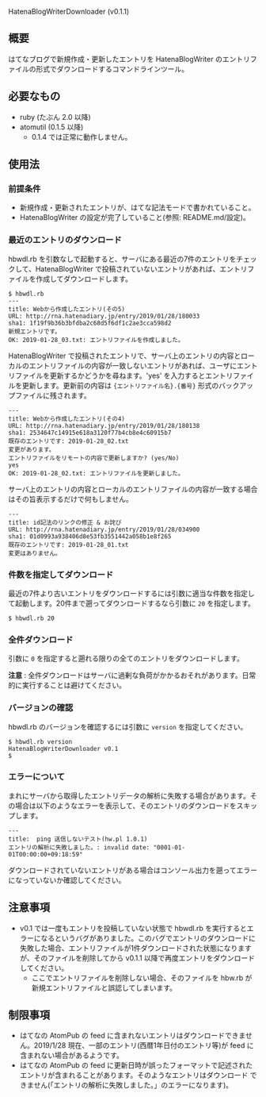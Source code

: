 HatenaBlogWriterDownloader (v0.1.1)

## 概要

はてなブログで新規作成・更新したエントリを HatenaBlogWriter のエントリファイルの形式でダウンロードするコマンドラインツール。

## 必要なもの

- ruby (たぶん 2.0 以降)
- atomutil (0.1.5 以降)
  - 0.1.4 では正常に動作しません。

## 使用法

### 前提条件

- 新規作成・更新されたエントリが、はてな記法モードで書かれていること。
- HatenaBlogWriter の設定が完了していること(参照: README.md/設定)。

### 最近のエントリのダウンロード

hbwdl.rb を引数なしで起動すると、サーバにある最近の7件のエントリをチェックして、HatenaBlogWriter で投稿されていないエントリがあれば、エントリファイルを作成してダウンロードします。

```shell-session:
$ hbwdl.rb
---
title: Webから作成したエントリ(その5)
URL: http://rna.hatenadiary.jp/entry/2019/01/28/180033
sha1: 1f19f9b36b3bfdba2c68d5f6df1c2ae3cca598d2
新規エントリです。
OK: 2019-01-28_03.txt: エントリファイルを作成しました。
```

HatenaBlogWriter で投稿されたエントリで、サーバ上のエントリの内容とローカルのエントリファイルの内容が一致しないエントリがあれば、ユーザにエントリファイルを更新するかどうかを尋ねます。'yes' を入力するとエントリファイルを更新します。更新前の内容は ``{エントリファイル名}.{番号}`` 形式のバックアップファイルに残されます。

```shell-session:
---
title: Webから作成したエントリ(その4)
URL: http://rna.hatenadiary.jp/entry/2019/01/28/180138
sha1: 2534647c14915e618a3120f77b4cb8e4c60915b7
既存のエントリです: 2019-01-28_02.txt
変更があります。
エントリファイルをリモートの内容で更新しますか? (yes/No)
yes
OK: 2019-01-28_02.txt: エントリファイルを更新しました。
```

サーバ上のエントリの内容とローカルのエントリファイルの内容が一致する場合はその旨表示するだけで何もしません。

```shell-session:
---
title: id記法のリンクの修正 & お詫び
URL: http://rna.hatenadiary.jp/entry/2019/01/28/034900
sha1: 01d0993a938406d8e53fb3551442a058b1e8f265
既存のエントリです: 2019-01-28_01.txt
変更はありません。
```

### 件数を指定してダウンロード

最近の7件より古いエントリをダウンロードするには引数に適当な件数を指定して起動します。20件まで遡ってダウンロードするなら引数に ``20`` を指定します。

```shell-session:
$ hbwdl.rb 20
```

### 全件ダウンロード

引数に ``0`` を指定すると遡れる限りの全てのエントリをダウンロードします。

**注意** : 全件ダウンロードはサーバに過剰な負荷がかかるおそれがあります。日常的に実行することは避けてください。

### バージョンの確認

hbwdl.rb のバージョンを確認するには引数に ``version`` を指定してください。

```shell-session:
$ hbwdl.rb version
HatenaBlogWriterDownloader v0.1
$
```

### エラーについて

まれにサーバから取得したエントリデータの解析に失敗する場合があります。その場合は以下のようなエラーを表示して、そのエントリのダウンロードをスキップします。

```shell-session:
---
title:  ping 送信しないテスト(hw.pl 1.0.1)
エントリの解析に失敗しました。: invalid date: "0001-01-01T00:00:00+09:18:59"
```

ダウンロードされていないエントリがある場合はコンソール出力を遡ってエラーになっていないか確認してください。

## 注意事項

- v0.1 では一度もエントリを投稿していない状態で hbwdl.rb を実行するとエラーになるというバグがありました。このバグでエントリのダウンロードに失敗した場合、エントリファイルが1件ダウンロードされた状態になりますが、そのファイルを削除してから v0.1.1 以降で再度エントリをダウンロードしてください。
  - ここでエントリファイルを削除しない場合、そのファイルを hbw.rb が新規エントリファイルと誤認してしまいます。

## 制限事項

- はてなの AtomPub の feed に含まれないエントリはダウンロードできませ
  ん。2019/1/28 現在、一部のエントリ(西暦1年日付のエントリ等)が feed
  に含まれない場合があるようです。
- はてなの AtomPub の feed に更新日時が誤ったフォーマットで記述された
  エントリが含まれることがあります。そのようなエントリはダウンロード
  できません(「エントリの解析に失敗しました。」のエラーになります)。
